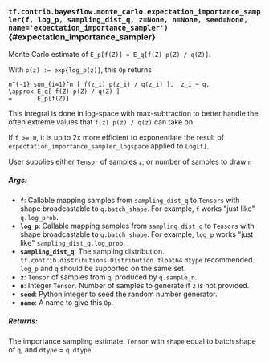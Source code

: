 ### `tf.contrib.bayesflow.monte_carlo.expectation_importance_sampler(f, log_p, sampling_dist_q, z=None, n=None, seed=None, name='expectation_importance_sampler')` {#expectation_importance_sampler}

Monte Carlo estimate of `E_p[f(Z)] = E_q[f(Z) p(Z) / q(Z)]`.

With `p(z) := exp{log_p(z)}`, this `Op` returns

```
n^{-1} sum_{i=1}^n [ f(z_i) p(z_i) / q(z_i) ],  z_i ~ q,
\approx E_q[ f(Z) p(Z) / q(Z) ]
=       E_p[f(Z)]
```

This integral is done in log-space with max-subtraction to better handle the
often extreme values that `f(z) p(z) / q(z)` can take on.

If `f >= 0`, it is up to 2x more efficient to exponentiate the result of
`expectation_importance_sampler_logspace` applied to `Log[f]`.

User supplies either `Tensor` of samples `z`, or number of samples to draw `n`

##### Args:


*  <b>`f`</b>: Callable mapping samples from `sampling_dist_q` to `Tensors` with shape
    broadcastable to `q.batch_shape`.
    For example, `f` works "just like" `q.log_prob`.
*  <b>`log_p`</b>: Callable mapping samples from `sampling_dist_q` to `Tensors` with
    shape broadcastable to `q.batch_shape`.
    For example, `log_p` works "just like" `sampling_dist_q.log_prob`.
*  <b>`sampling_dist_q`</b>: The sampling distribution.
    `tf.contrib.distributions.Distribution`.
    `float64` `dtype` recommended.
    `log_p` and `q` should be supported on the same set.
*  <b>`z`</b>: `Tensor` of samples from `q`, produced by `q.sample_n`.
*  <b>`n`</b>: Integer `Tensor`.  Number of samples to generate if `z` is not provided.
*  <b>`seed`</b>: Python integer to seed the random number generator.
*  <b>`name`</b>: A name to give this `Op`.

##### Returns:

  The importance sampling estimate.  `Tensor` with `shape` equal
    to batch shape of `q`, and `dtype` = `q.dtype`.

